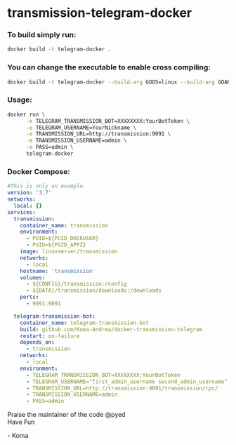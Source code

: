 # transmission-telegram-docker

### To build simply run: 
```bash 
docker build -t telegram-docker . 
```

### You can change the executable to enable cross compiling:
```bash
docker build -t telegram-docker --build-arg	GOOS=linux --build-arg GOARCH=armv7
```

### Usage:

```bash
docker run \
      -e TELEGRAM_TRANSMISSION_BOT=XXXXXXXX:YourBotToken \
      -e TELEGRAM_USERNAME=YourNickname \
      -e TRANSMISSION_URL=http://transmission:9091 \
      -e TRANSMISSION_USERNAME=admin \
      -e PASS=admin \
      telegram-docker
```

### Docker Compose:
```yaml
#This is only an example.
version: '3.7'
networks:
  local: {}
services:
  transmission:
    container_name: transmission
    environment:
      - PUID=${PUID_DOCKUSER}
      - PGID=${PGID_APPZ}
    image: linuxserver/transmission
    networks:
      - local
    hostname: 'transmission'
    volumes:
      - ${CONFIG}/transmission:/config
      - ${DATA}/transmission/downloads:/downloads
    ports:
      - 9091:9091

  telegram-transmission-bot:
    container_name: telegram-transmission-bot
    build: github.com/Koma-Andrea/docker-transmission-telegram
    restart: on-failure
    depends_on:
      - transmission
    networks:
      - local
    environment:
      - TELEGRAM_TRANSMISSION_BOT=XXXXXXXX:YourBotToken
      - TELEGRAM_USERNAME="first_admin_username second_admin_username"
      - TRANSMISSION_URL=http://transmission:9091/transmission/rpc/
      - TRANSMISSION_USERNAME=admin
      - PASS=admin

```

Praise the maintainer of the code @pyed
\
Have Fun

\- Koma